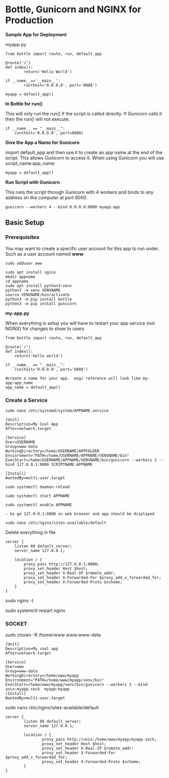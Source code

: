 # Bottle, Gunicorn and NGINX for Production

**Sample App for Deployment**

myapp.py

```
from bottle import route, run, default_app

@route('/')
def index():
        return('Hello World')

if __name__=='__main__':
        run(host='0.0.0.0', port='8080')

myapp = default_app()
```

**In Bottle for run()**

This will only run the run() if the script is called directly.  If Gunicorn calls it then the run() will not execute.
```
if __name__ == "__main__":
    run(host='0.0.0.0', port=8080)
```

**Give the App a Name for Gunicorn**

import default_app and then use it to create an app name at the end of the script.  This allows Gunicorn to access it.  When using Gunicorn you will use script_name:app_name
```
myapp = default_app()
```

**Run Script with Gunicorn**

This runs the script through Gunicorn with 4 workers and binds to any address on the computer at port 8000.
```
gunicorn --workers 4 --bind 0.0.0.0:8000 myapp:app
```

## Basic Setup

### Prerequisites

You may want to create a specific user account for this app to run under.  Such as a user account named **www**
```
sudo adduser www
```

```
sudo apt install nginx
mkdir appname
cd appname
sudo apt install python3-venv
python3 -m venv VENVNAME
source VENVNAME/bin/activate
python3 -m pip install bottle
python3 -m pip install gunicorn
```
**my-app.py**

When everything is setup you will have to restart your app service (not NGINX) for changes to show to users
```
from bottle import route, run, default_app

@route('/')
def index():
    return('hello world')

if __name__ == "__main__":
    run(host='0.0.0.0', port='8080')

#create a name for your app.  wsgi reference will look like my-app:app_name
app_name = default_app() 

```

### Create a Service
```
sudo nano /etc/systemd/system/APPNAME.service
```
```
[Unit]
Description=My Cool App
After=network.target

[Service]
User=USERNAME
Group=www-data
WorkingDirectory=/home/USERNAME/APPFOLDER
Enviornment="PATH=/home/USERNAME/APPNAME/VENVNAME/bin"
ExecStart=/home/USERNAME/APPNAME/VENVNAME/bin/gunicorn --workers 3 --bind 127.0.0.1:8000 SCRIPTNAME:APPNAME

[Install]
WantedBy=multi-user.target
```
```
sudo systemctl daemon-reload
```

```
sudo systemctl start APPNAME
```

```
sudo systemctl enable APPNAME
```

    - Go go 127.0.0.1:8000 in web browser and app should be displayed

```
sudo nano /etc/nginx/sites-available/default
```

Delete everything in file

```
server {
    listen 80 default_server;
    server_name 127.0.0.1;

    location / {
        proxy_pass http://127.0.0.1:8000;
        proxy_set_header Host $host;
        proxy_set_header X-Real-IP $remote_addr;
        proxy_set_header X-Forwarded-For $proxy_add_x_forwarded_for;
        proxy_set_header X-Forwarded-Proto $scheme;
    }
}
```

sudo nginx -t

sudo systemctl restart nginx

### SOCKET

sudo chown -R /home/www www:www-data

```
[Unit]
Description=My cool app
After=network.target

[Service]
User=www
Group=www-data
WorkingDirectory=/home/www/myapp
Environment="PATH=/home/www/myapp/venv/bin"
ExecStart=/home/www/myapp/venv/bin/gunicorn --workers 3 --bind unix:myapp.sock  myapp:myapp
[Install]
WantedBy=multi-user.target
```

sudo nano /etc/nginx/sites-available/default
```
server {
        listen 80 default_server;
        server_name 127.0.0.1;

        location / {
                proxy_pass http://unix:/home/www/myapp/myapp.sock;
                proxy_set_header Host $host;
                proxy_set_header X-Real-IP $remote_addr;
                proxy_set_header X-Forwarded-For $proxy_add_x_forwarded_for;
                proxy_set_header X-Forwarded-Proto $scheme;
        }
}
```
